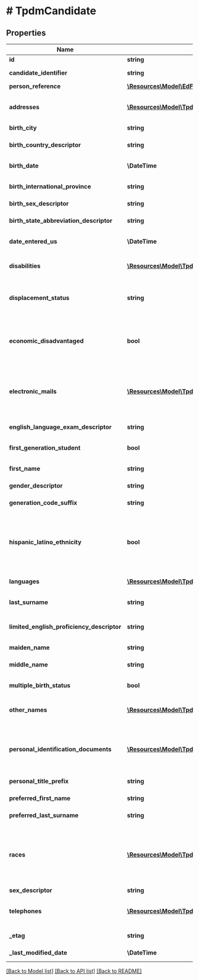 # # TpdmCandidate

## Properties

Name | Type | Description | Notes
------------ | ------------- | ------------- | -------------
**id** | **string** |  | [optional]
**candidate_identifier** | **string** | A unique alphanumeric code assigned to a candidate. |
**person_reference** | [**\Resources\Model\EdFiPersonReference**](EdFiPersonReference.md) |  | [optional]
**addresses** | [**\Resources\Model\TpdmCandidateAddress[]**](TpdmCandidateAddress.md) | An unordered collection of candidateAddresses. The set of elements that describes an address, including the street address, city, state, and ZIP code. | [optional]
**birth_city** | **string** | The city the student was born in. | [optional]
**birth_country_descriptor** | **string** | The country in which an individual is born. It is strongly recommended that entries use only ISO 3166 2-letter country codes. | [optional]
**birth_date** | **\DateTime** | The month, day, and year on which an individual was born. |
**birth_international_province** | **string** | For students born outside of the U.S., the Province or jurisdiction in which an individual is born. | [optional]
**birth_sex_descriptor** | **string** | A person&#39;s sex at birth. | [optional]
**birth_state_abbreviation_descriptor** | **string** | The abbreviation for the name of the state (within the United States) or extra-state jurisdiction in which an individual was born. | [optional]
**date_entered_us** | **\DateTime** | For students born outside of the U.S., the date the student entered the U.S. | [optional]
**disabilities** | [**\Resources\Model\TpdmCandidateDisability[]**](TpdmCandidateDisability.md) | An unordered collection of candidateDisabilities. The disability condition(s) that best describes an individual&#39;s impairment. | [optional]
**displacement_status** | **string** | Indicates a state health or weather related event that displaces a group of students, and may require additional funding, educational, or social services. | [optional]
**economic_disadvantaged** | **bool** | An indication of inadequate financial condition of an individual&#39;s family, as determined by family income, number of family members/dependents, participation in public assistance programs, and/or other characteristics considered relevant by federal, state, and local policy. | [optional]
**electronic_mails** | [**\Resources\Model\TpdmCandidateElectronicMail[]**](TpdmCandidateElectronicMail.md) | An unordered collection of candidateElectronicMails. The numbers, letters, and symbols used to identify an electronic mail (e-mail) user within the network to which the individual or organization belongs. | [optional]
**english_language_exam_descriptor** | **string** | Indicates that a person passed, failed, or did not take an English Language assessment (e.g., TOEFFL). | [optional]
**first_generation_student** | **bool** | Indicator of whether individual is a first generation college student. | [optional]
**first_name** | **string** | A name given to an individual at birth, baptism, or during another naming ceremony, or through legal change. |
**gender_descriptor** | **string** | The gender of the candidate. | [optional]
**generation_code_suffix** | **string** | An appendage, if any, used to denote an individual&#39;s generation in his family (e.g., Jr., Sr., III). | [optional]
**hispanic_latino_ethnicity** | **bool** | An indication that the individual traces his or her origin or descent to Mexico, Puerto Rico, Cuba, Central, and South America, and other Spanish cultures, regardless of race. The term, \&quot;Spanish origin,\&quot; can be used in addition to \&quot;Hispanic or Latino.\&quot; | [optional]
**languages** | [**\Resources\Model\TpdmCandidateLanguage[]**](TpdmCandidateLanguage.md) | An unordered collection of candidateLanguages. The language(s) the individual uses to communicate. | [optional]
**last_surname** | **string** | The name borne in common by members of a family. |
**limited_english_proficiency_descriptor** | **string** | An indication that the student has been identified as limited English proficient by the Language Proficiency Assessment Committee (LPAC), or English proficient. | [optional]
**maiden_name** | **string** | The individual&#39;s maiden name. | [optional]
**middle_name** | **string** | A secondary name given to an individual at birth, baptism, or during another naming ceremony. | [optional]
**multiple_birth_status** | **bool** | Indicator of whether the student was born with other siblings (i.e., twins, triplets, etc.) | [optional]
**other_names** | [**\Resources\Model\TpdmCandidateOtherName[]**](TpdmCandidateOtherName.md) | An unordered collection of candidateOtherNames. Other names (e.g., alias, nickname, previous legal name) associated with a person. | [optional]
**personal_identification_documents** | [**\Resources\Model\TpdmCandidatePersonalIdentificationDocument[]**](TpdmCandidatePersonalIdentificationDocument.md) | An unordered collection of candidatePersonalIdentificationDocuments. The documents presented as evident to verify one&#39;s personal identity; for example: drivers license, passport, birth certificate, etc. | [optional]
**personal_title_prefix** | **string** | A prefix used to denote the title, degree, position, or seniority of the individual. | [optional]
**preferred_first_name** | **string** | The first name the individual prefers, if different from their legal first name | [optional]
**preferred_last_surname** | **string** | The last name the individual prefers, if different from their legal last name | [optional]
**races** | [**\Resources\Model\TpdmCandidateRace[]**](TpdmCandidateRace.md) | An unordered collection of candidateRaces. The general racial category which most clearly reflects the individual&#39;s recognition of his or her community or with which the individual most identifies. The data model allows for multiple entries so that each individual can specify all appropriate races. | [optional]
**sex_descriptor** | **string** | The sex of the candidate. | [optional]
**telephones** | [**\Resources\Model\TpdmCandidateTelephone[]**](TpdmCandidateTelephone.md) | An unordered collection of candidateTelephones. The 10-digit telephone number, including the area code, for the person. | [optional]
**_etag** | **string** | A unique system-generated value that identifies the version of the resource. | [optional]
**_last_modified_date** | **\DateTime** | The date and time the resource was last modified. | [optional]

[[Back to Model list]](../../README.md#models) [[Back to API list]](../../README.md#endpoints) [[Back to README]](../../README.md)
